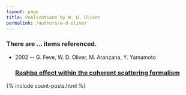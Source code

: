 ```yaml
---
layout: page
title: Publications by W. D. Oliver
permalink: /authors/w-d-oliver
---
```


<h3 id="number-posts">There are ... items referenced.</h3>
<ul class="post-list">
<li><span class='post-meta'>2002 -- G. Feve, W. D. Oliver, M. Aranzana, Y. Yamamoto</span><h3><a class='post-link' href="{{ site.baseurl }}/rashba-effect-within-the-coherent-scattering-formalism">Rashba effect within the coherent scattering formalism</a></h3></li>

</ul>
{% include count-posts.html %}
